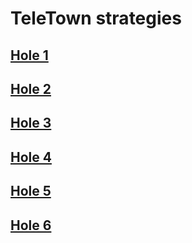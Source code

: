 # TeleTown strategies

## [Hole 1](teletown/1.md)
## [Hole 2](teletown/2.md)
## [Hole 3](teletown/3.md)
## [Hole 4](teletown/4.md)
## [Hole 5](teletown/5.md)
## [Hole 6](teletown/6.md)
